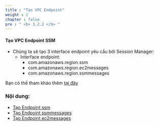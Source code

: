 ```yaml
---
title : "Tạo VPC Endpoint"
weight : 2
chapter : false
pre : " <b> 3.2.2 </b> "
---
```



#### Tạo VPC Endpoint SSM

- Chúng ta sẽ tạo 3 interface endpoint yêu cầu bởi Session Manager:
  - Interface endpoint:
    - com.amazonaws.region.ssm
    - com.amazonaws.region.ec2messages
    - com.amazonaws.region.ssmmessages

Bạn có thể tham khảo thêm [tại đây](https://docs.aws.amazon.com/systems-manager/latest/userguide/session-manager-prerequisites.html)

### Nội dung:
   - [Tạo Endpoint ssm](./3.2.2.1-endpointssm/)
   - [Tạo Endpoint ssmmessages](./3.2.2.2-endpointssmmessages/)
   - [Tạo Endpoint ec2messages](./3.2.2.3-endpointec2messages/)
